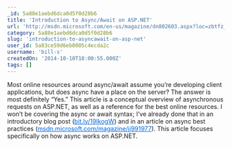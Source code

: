 ```yaml
---
_id: 5a88e1aebd6dca0d5f0d28b6
title: 'Introduction to Async/Await on ASP.NET'
url: 'http://msdn.microsoft.com/en-us/magazine/dn802603.aspx?loc=zbtfz_zYFCz&prod=zOtProdz&tech=zOtScenz&lang=zASPNz&prog=zTNMz&type=zMagz&country=zUSz'
category: 5a88e1aebd6dca0d5f0d28b6
slug: 'introduction-to-asyncawait-on-asp-net'
user_id: 5a83ce59d6eb0005c4ecda2c
username: 'bill-s'
createdOn: '2014-10-10T18:00:55.000Z'
tags: []
---
```


Most online resources around async/await assume you’re developing client applications, but does async have a place on the server? The answer is most definitely “Yes.” This article is a conceptual overview of asynchronous requests on ASP.NET, as well as a reference for the best online resources. I won’t be covering the async or await syntax; I’ve already done that in an introductory blog post (<a id="ctl00_MTContentSelector1_mainContentContainer_ctl02" style="color: #0066dd;" href="http://bit.ly/19IkogW">bit.ly/19IkogW</a>) and in an article on async best practices (<a id="ctl00_MTContentSelector1_mainContentContainer_ctl03" style="color: #0066dd;" href="http://msdn.microsoft.com/magazine/jj991977">msdn.microsoft.com/magazine/jj991977</a>). This article focuses specifically on how async works on ASP.NET.
